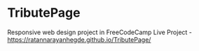 # TributePage
Responsive web design project in FreeCodeCamp
Live Project - https://ratannarayanhegde.github.io/TributePage/
